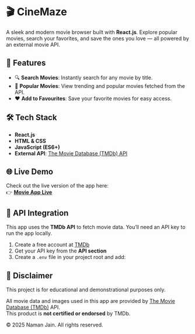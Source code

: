 # 🎬 CineMaze

A sleek and modern movie browser built with **React.js**. Explore popular movies, search your favorites, and save the ones you love — all powered by an external movie API.

## 🚀 Features

- 🔍 **Search Movies**: Instantly search for any movie by title.
- 🌟 **Popular Movies**: View trending and popular movies fetched from the API.
- ❤️ **Add to Favourites**: Save your favorite movies for easy access.

## 🛠️ Tech Stack

- **React.js**
- **HTML & CSS**
- **JavaScript (ES6+)**
- **External API**: [The Movie Database (TMDb) API](https://www.themoviedb.org/documentation/api)

## 🌐 Live Demo

Check out the live version of the app here:  
👉 **[Movie App Live](https://cinemaze.netlify.app/)**

## 🧪 API Integration

This app uses the **TMDb API** to fetch movie data. You’ll need an API key to run the app locally.

1. Create a free account at [TMDb](https://www.themoviedb.org/)
2. Get your API key from the **API section**
3. Create a `.env` file in your project root and add:

## 📢 Disclaimer

This project is for educational and demonstrational purposes only.

All movie data and images used in this app are provided by [The Movie Database (TMDb)](https://www.themoviedb.org/) API.  
This product is **not certified or endorsed** by TMDb.

© 2025 Naman Jain. All rights reserved.
